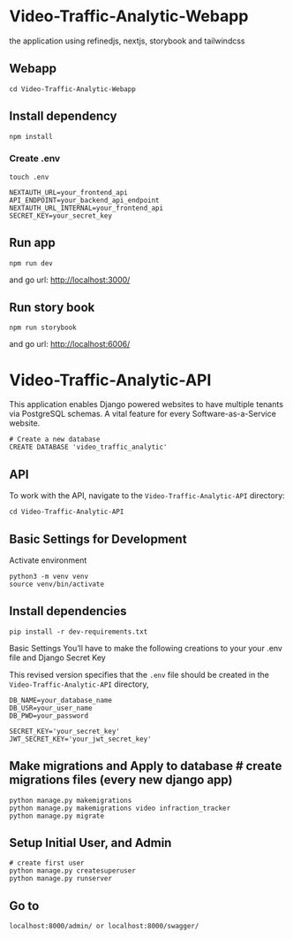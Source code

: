 # Video-Traffic-Analytic-Webapp

the application using refinedjs, nextjs, storybook and tailwindcss

## Webapp

    cd Video-Traffic-Analytic-Webapp

## Install dependency

    npm install

### Create .env

    touch .env
    
    NEXTAUTH_URL=your_frontend_api
    API_ENDPOINT=your_backend_api_endpoint
    NEXTAUTH_URL_INTERNAL=your_frontend_api
    SECRET_KEY=your_secret_key

## Run app

    npm run dev

and go url: <http://localhost:3000/>

## Run story book

    npm run storybook
and go url: <http://localhost:6006/>

# Video-Traffic-Analytic-API

This application enables Django powered websites to have multiple tenants via PostgreSQL schemas. A vital feature for every Software-as-a-Service website.

    # Create a new database
    CREATE DATABASE 'video_traffic_analytic'

## API

To work with the API, navigate to the `Video-Traffic-Analytic-API` directory:

    cd Video-Traffic-Analytic-API

## Basic Settings for Development

Activate environment

    python3 -m venv venv
    source venv/bin/activate

## Install dependencies

    pip install -r dev-requirements.txt

Basic Settings
You’ll have to make the following creations to your your .env file
and Django Secret Key

This revised version specifies that the `.env` file should be created in the `Video-Traffic-Analytic-API` directory,

    DB_NAME=your_database_name
    DB_USR=your_user_name
    DB_PWD=your_password

    SECRET_KEY='your_secret_key'
    JWT_SECRET_KEY='your_jwt_secret_key'

## Make migrations and Apply to database # create migrations files (every new django app)

    python manage.py makemigrations
    python manage.py makemigrations video infraction_tracker
    python manage.py migrate

## Setup Initial User, and Admin

    # create first user
    python manage.py createsuperuser
    python manage.py runserver

## Go to

    localhost:8000/admin/ or localhost:8000/swagger/
